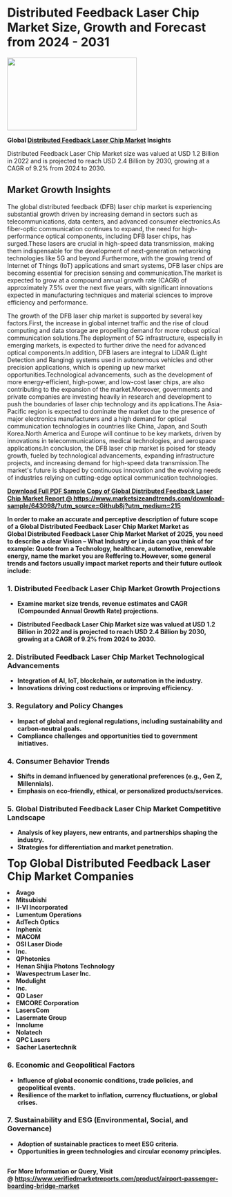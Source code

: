 <H1>Distributed Feedback Laser Chip Market Size, Growth and Forecast from 2024 - 2031</H1><img class="aligncenter size-medium wp-image-584254" src="https://thirdeyenews.in/wp-content/uploads/2024/09/Global-Market-Research-300x168.jpeg" alt="" width="300" height="168" /><p><strong>Global&nbsp;<a href="https://www.marketsizeandtrends.com/download-sample/643098/?utm_source=Github8j?utm_medium=215">Distributed Feedback Laser Chip Market</a> Insights</strong></p><p>Distributed Feedback Laser Chip Market size was valued at USD 1.2 Billion in 2022 and is projected to reach USD 2.4 Billion by 2030, growing at a CAGR of 9.2% from 2024 to 2030.</p><p><h2>Market Growth Insights</h2> <p>The global distributed feedback (DFB) laser chip market is experiencing substantial growth driven by increasing demand in sectors such as telecommunications, data centers, and advanced consumer electronics.As fiber-optic communication continues to expand, the need for high-performance optical components, including DFB laser chips, has surged.These lasers are crucial in high-speed data transmission, making them indispensable for the development of next-generation networking technologies like 5G and beyond.Furthermore, with the growing trend of Internet of Things (IoT) applications and smart systems, DFB laser chips are becoming essential for precision sensing and communication.The market is expected to grow at a compound annual growth rate (CAGR) of approximately 7.5% over the next five years, with significant innovations expected in manufacturing techniques and material sciences to improve efficiency and performance.</p> <p><strong><a href="#"></a></strong></p> <p>The growth of the DFB laser chip market is supported by several key factors.First, the increase in global internet traffic and the rise of cloud computing and data storage are propelling demand for more robust optical communication solutions.The deployment of 5G infrastructure, especially in emerging markets, is expected to further drive the need for advanced optical components.In addition, DFB lasers are integral to LiDAR (Light Detection and Ranging) systems used in autonomous vehicles and other precision applications, which is opening up new market opportunities.Technological advancements, such as the development of more energy-efficient, high-power, and low-cost laser chips, are also contributing to the expansion of the market.Moreover, governments and private companies are investing heavily in research and development to push the boundaries of laser chip technology and its applications.The Asia-Pacific region is expected to dominate the market due to the presence of major electronics manufacturers and a high demand for optical communication technologies in countries like China, Japan, and South Korea.North America and Europe will continue to be key markets, driven by innovations in telecommunications, medical technologies, and aerospace applications.In conclusion, the DFB laser chip market is poised for steady growth, fueled by technological advancements, expanding infrastructure projects, and increasing demand for high-speed data transmission.The market's future is shaped by continuous innovation and the evolving needs of industries relying on cutting-edge optical communication technologies.</p> <p><strong><a href="#"></p><p><span class=""><strong>Download Full PDF Sample Copy of Global Distributed Feedback Laser Chip Market Report</strong> @ <a href="https://www.marketsizeandtrends.com/download-sample/643098/?utm_source=Github8j?utm_medium=215" target="_blank">https://www.marketsizeandtrends.com/download-sample/643098/?utm_source=Github8j?utm_medium=215</a></span></p><p>In order to make an accurate and perceptive description of future scope of a Global&nbsp;Distributed Feedback Laser Chip Market Market as Global&nbsp;Distributed Feedback Laser Chip Market Market of 2025, you need to describe a clear Vision &ndash; What Industry or Linda can you think of for example: Quote from a Technology, healthcare, automotive, renewable energy, name the market you are Reffering to.However, some general trends and factors usually impact market reports and their future outlook include:</p><h3>1.&nbsp;<strong>Distributed Feedback Laser Chip Market Growth Projections</strong></h3><ul><li>Examine market size trends, revenue estimates and CAGR (Compounded Annual Growth Rate) projections.</li><li><p>Distributed Feedback Laser Chip Market size was valued at USD 1.2 Billion in 2022 and is projected to reach USD 2.4 Billion by 2030, growing at a CAGR of 9.2% from 2024 to 2030.</p></li></ul><h3>2.&nbsp;<strong>Distributed Feedback Laser Chip Market Technological Advancements</strong></h3><ul><li>Integration of AI, IoT, blockchain, or automation in the industry.</li><li>Innovations driving cost reductions or improving efficiency.</li></ul><h3>3.&nbsp;<strong>Regulatory and Policy Changes</strong></h3><ul><li>Impact of global and regional regulations, including sustainability and carbon-neutral goals.</li><li>Compliance challenges and opportunities tied to government initiatives.</li></ul><h3>4.&nbsp;<strong>Consumer Behavior Trends</strong></h3><ul><li>Shifts in demand influenced by generational preferences (e.g., Gen Z, Millennials).</li><li>Emphasis on eco-friendly, ethical, or personalized products/services.</li></ul><h3>5.&nbsp;<strong>Global Distributed Feedback Laser Chip Market Competitive Landscape</strong></h3><ul><li>Analysis of key players, new entrants, and partnerships shaping the industry.</li><li>Strategies for differentiation and market penetration.</li></ul><p data-pm-slice="1 1 []"><span style="color: inherit; font-family: inherit; font-size: 25px;">Top Global Distributed Feedback Laser Chip Market Companies</span></p><div class="" data-test-id=""><p><li>Avago</li><li> Mitsubishi</li><li> II-VI Incorporated</li><li> Lumentum Operations</li><li> AdTech Optics</li><li> Inphenix</li><li> MACOM</li><li> OSI Laser Diode</li><li> Inc.</li><li> QPhotonics</li><li> Henan Shijia Photons Technology</li><li> Wavespectrum Laser Inc.</li><li> Modulight</li><li> Inc.</li><li> QD Laser</li><li> EMCORE Corporation</li><li> LasersCom</li><li> Lasermate Group</li><li> Innolume</li><li> Nolatech</li><li> QPC Lasers</li><li> Sacher Lasertechnik</li></p></div><h3>6.&nbsp;<strong>Economic and Geopolitical Factors</strong></h3><ul><li>Influence of global economic conditions, trade policies, and geopolitical events.</li><li>Resilience of the market to inflation, currency fluctuations, or global crises.</li></ul><h3>7.&nbsp;<strong>Sustainability and ESG (Environmental, Social, and Governance)</strong></h3><ul><li>Adoption of sustainable practices to meet ESG criteria.</li><li>Opportunities in green technologies and circular economy principles.</li></ul><h2><strong style="font-size: 14px;">For More Information or Query, Visit @&nbsp;</strong><a style="background-color: #ffffff; font-size: 14px;" href="https://www.marketsizeandtrends.com/report/distributed-feedback-laser-chip-market/" target="_blank">https://www.verifiedmarketreports.com/product/airport-passenger-boarding-bridge-market</a></h2>